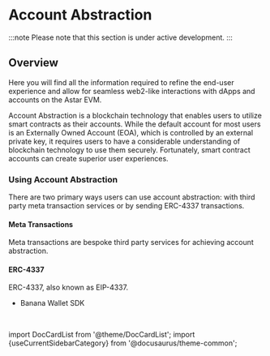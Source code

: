 # Account Abstraction

:::note
Please note that this section is under active development. 
:::

## Overview
Here you will find all the information required to refine the end-user experience and allow for seamless web2-like interactions with dApps and accounts on the Astar EVM.

Account Abstraction is a blockchain technology that enables users to utilize smart contracts as their accounts. While the default account for most users is an Externally Owned Account (EOA), which is controlled by an external private key, it requires users to have a considerable understanding of blockchain technology to use them securely. Fortunately, smart contract accounts can create superior user experiences.

### Using Account Abstraction
There are two primary ways users can use account abstraction: with third party meta transaction services or by sending ERC-4337 transactions.

#### Meta Transactions
Meta transactions are bespoke third party services for achieving account abstraction. 

#### ERC-4337
ERC-4337, also known as EIP-4337.
- Banana Wallet SDK

<br/>

import DocCardList from '@theme/DocCardList';
import {useCurrentSidebarCategory} from '@docusaurus/theme-common';

<DocCardList items={useCurrentSidebarCategory().items}/>

